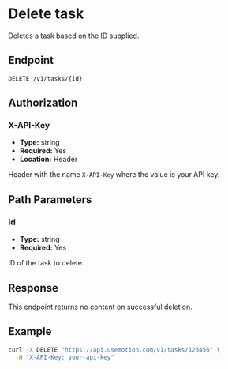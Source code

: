 # Delete task

Deletes a task based on the ID supplied.

## Endpoint

```
DELETE /v1/tasks/{id}
```

## Authorization

### X-API-Key

- **Type:** string
- **Required:** Yes
- **Location:** Header

Header with the name `X-API-Key` where the value is your API key.

## Path Parameters

### id

- **Type:** string
- **Required:** Yes

ID of the task to delete.

## Response

This endpoint returns no content on successful deletion.

## Example

```bash
curl -X DELETE "https://api.usemotion.com/v1/tasks/123456" \
  -H "X-API-Key: your-api-key"
```
